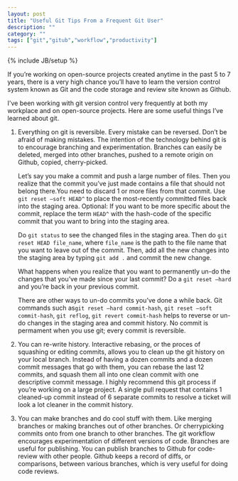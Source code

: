```yaml
---
layout: post
title: "Useful Git Tips From a Frequent Git User"
description: ""
category: ""
tags: ["git","gitub","workflow","productivity"]
---
```

{% include JB/setup %}

If you’re working on open-source projects created anytime in the past 5 to 7 years, there is a very high chance you’ll have to learn the version control system known as Git and the code storage and review site known as Github.

I've been working with git version control very frequently at both my workplace and on open-source projects. Here are some useful things I’ve learned about git.

1. Everything on git is reversible. Every mistake can be reversed. Don’t be afraid of making mistakes. The intention of the technology behind git is to encourage branching and experimentation. Branches can easily be deleted, merged into other branches, pushed to a remote origin on Github, copied, cherry-picked.

    Let’s say you make a commit and push a large number of files. Then you realize that the commit you’ve just made contains a file that should not belong there.You need to discard 1 or more files from that commit. Use `git reset —soft HEAD^` to place the most-recently committed files back into the staging area. Optional: If you want to be more specific about the commit, replace the term `HEAD^` with the hash-code of the specific commit that you want to bring into the staging area.

    Do `git status` to see the changed files in the staging area. Then do `git reset HEAD file_name`, where `file_name` is the path to the file name that you want to leave out of the commit. Then, add all the new changes into the staging area by typing `git add .` and commit the new change.

    What happens when you realize that you want to permanently un-do the changes that you’ve made since your last commit? Do a `git reset —hard` and you’re back in your previous commit.

    There are other ways to un-do commits you’ve done a while back. Git commands such as`git reset —hard commit-hash`, `git reset —soft commit-hash`, `git reflog`, `git revert commit-hash` helps to reverse or un-do changes in the staging area and commit history. No commit is permament when you use git; every commit is reversible.

2. You can re-write history. Interactive rebasing, or the proces of squashing or editing commits, allows you to clean up the git history on your local branch. Instead of having a dozen commits and a dozen commit messages that go with them, you can rebase the last 12 commits, and squash them all into one clean commit with one descriptive commit message. I highly recommend this git process if you’re working on a large project. A single pull request that contains 1 cleaned-up commit instead of 6 separate commits to resolve a ticket will look a lot cleaner in the commit history.

3. You can make branches and do cool stuff with them. Like merging branches or making branches out of other branches. Or cherrypicking commits onto from one branch to other branches. The git workflow encourages experimentation of different versions of code. Branches are useful for publishing. You can publish branches to Github for code-review with other people. Github keeps a record of diffs, or comparisons, between various branches, which is very useful for doing code reviews.
